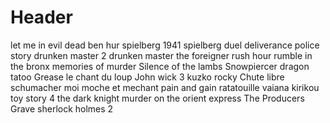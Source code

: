<!-- TITLE: Personal Notes -->
<!-- SUBTITLE: A quick summary of Personal Noes -->

# Header
let me in
evil dead
ben hur
spielberg 1941
spielberg duel
deliverance
police story
drunken master 2
drunken master
the foreigner
rush hour
rumble in the bronx
memories of murder
Silence of the lambs
Snowpiercer
dragon tatoo
Grease
le chant du loup
John wick 3
kuzko
rocky
Chute libre schumacher
moi moche et mechant
pain and gain
ratatouille
vaiana
kirikou
toy story 4
the dark knight
murder on the orient express
The Producers
Grave
sherlock holmes 2

